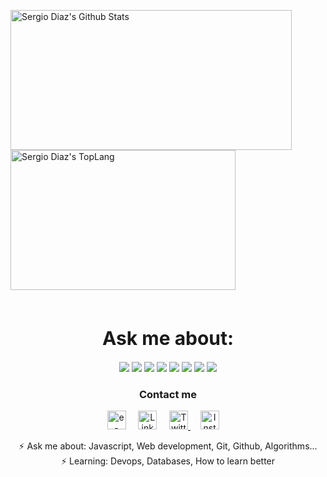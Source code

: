 <p align=center>

</p>

<div style="-webkit-column-count: 2; -moz-column-count: 2; column-count: 2; -webkit-column-rule: 1px dotted #e0e0e0; -moz-column-rule: 1px dotted #e0e0e0; column-rule: 1px dotted #e0e0e0;">
     <div style="display: inline-block">
        <img width="450" height="224" img align="left" alt="Sergio Diaz's Github Stats" src="https://github-readme-stats.vercel.app/api?username=SergioDiaz90&theme=darcula&show_icons=true&layout=compact&hide_border=true&count_private=true" class="responsive" />
    </div>
    <div style="display: inline-block">
        <img width="360" height="224" img align="center" alt="Sergio Diaz's TopLang" src="https://github-readme-stats.vercel.app/api/top-langs/?username=SergioDiaz90&theme=darcula&show_icons=true&layout=compact&hide_border=true&count_private=true" class="responsive"/>
    </div>
</div>
<br/>
<div align="center">
    <h1 align="center" style="font-size: 30px;">Ask me about:</h1> 
    <p align="center">
        <img src="https://img.shields.io/badge/python%20-%2314354C.svg?&style=for-the-badge&logo=python&logoColor=white" />
        <img src="https://img.shields.io/badge/css3%20-%231572B6.svg?&style=for-the-badge&logo=css3&logoColor=white"/>
        <img src="https://img.shields.io/badge/javascript%20-%23323330.svg?&style=for-the-badge&logo=javascript&logoColor=%23F7DF1E" />
        <img src="https://img.shields.io/badge/html5%20-%23E34F26.svg?&style=for-the-badge&logo=html5&logoColor=white" />
        <img src="https://img.shields.io/badge/c%20-%2300599C.svg?&style=for-the-badge&logo=c&logoColor=white" />
        <img src="https://img.shields.io/badge/shell_script%20-%23121011.svg?&style=for-the-badge&logo=gnu-bash&logoColor=white" />
        <img src="https://img.shields.io/badge/flask%20-%23000.svg?&style=for-the-badge&logo=flask&logoColor=white" />
        <img src="https://img.shields.io/badge/mysql-%2300f.svg?&style=for-the-badge&logo=mysql&logoColor=white" />
    </p>
</div>

<div align="center">
  <h3 align="center">Contact me</h3> 
</div>
<p align="center">
    <!-- gmail-->
    <a href="mailto:se.diaz60@gmai.com"><img src="https://i.pinimg.com/originals/84/7c/08/847c083cc09040091439e3c05d1fedde.png" width="30px" alt="e-mail"></a> &nbsp; &nbsp;
    <!-- linkedin -->
    <a href="https://www.linkedin.com/in/sergiodiaz90/"><img src="https://cdn4.iconfinder.com/data/icons/social-messaging-ui-color-shapes-2-free/128/social-linkedin-circle-512.png" width="30px" alt="LinkedIn"></a> &nbsp; &nbsp;
    <!-- Web -->
    <!-- twitter -->
    <a href="https://twitter.com/SergioDiaz90"><img src="https://webtus.net/wp-content/uploads/2016/05/Icon-Twitter.png" width="30px" alt="Twitter"> </a> &nbsp; &nbsp;
    <a href="https://www.instagram.com/s3.d6/?hl=es-la"><img src="https://www.scouts.org.ar/wp-content/uploads/2019/05/logo-ig.png" width="30px" alt="Instagrma"></a> &nbsp; &nbsp;
</p>
<p align="center">⚡ Ask me about: Javascript, Web development, Git, Github, Algorithms...<br>⚡ Learning:  Devops, Databases, How to learn better</p>
